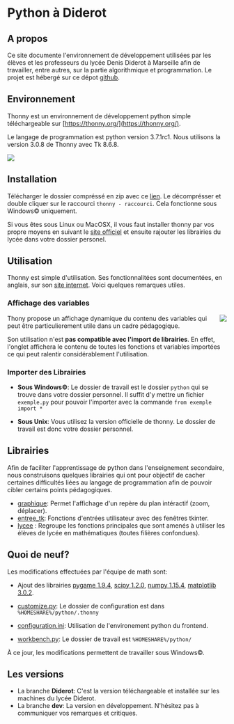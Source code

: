 # Python à Diderot
## A propos
Ce site documente l'environnement de développement utilisées par les élèves et les professeurs du lycée Denis Diderot à Marseille afin de travailler, entre autres, sur la partie algorithmique et programmation. Le projet est hébergé sur ce dépot [github](https://github.com/cspaier/thonny).

## Environnement
Thonny est un environnement de développement python simple téléchargeable sur [https://thonny.org/](https://thonny.org/).

Le langage de programmation est python version 3.7.1rc1. Nous utilisons la version 3.0.8 de Thonny avec Tk 8.6.8.


![](https://thonny.org/img/screenshot.png)


## Installation
Télécharger le dossier compréssé en zip avec ce [lien](https://github.com/cspaier/thonny/archive/diderot.zip). Le décomprésser et double cliquer sur le raccourci `thonny - raccourci`. Cela fonctionne sous Windows© uniquement.

Si vous êtes sous Linux ou MacOSX, il vous faut installer thonny par vos propre moyens en suivant le [site officiel](https://thonny.org) et ensuite rajouter les librairies du lycée dans votre dossier personel.

## Utilisation

Thonny est simple d'utilisation. Ses fonctionnalitées sont documentées, en anglais, sur son [site internet](https://thonny.org/).
Voici quelques remarques utiles.



### Affichage des variables
<div style="float: right;"> <img src="https://thonny.org/img/variables.png"></div>

Thony propose un affichage dynamique du contenu des variables qui peut être particulierement utile dans un cadre pédagogique.

Son utilisation n'est **pas compatible avec l'import de librairies**. En effet, l'onglet affichera le contenu de toutes les fonctions et variables importées ce qui peut ralentir considérablement l'utilisation.

### Importer des Librairies
* **Sous Windows©**: Le dossier de travail est le dossier `python` qui se trouve dans votre dossier personnel. Il suffit d'y mettre un fichier `exemple.py` pour pouvoir l'importer avec la commande `from exemple import *`

* **Sous Unix**: Vous utilisez la version officielle de thonny. Le dossier de travail est donc votre dossier personnel.

## Librairies
Afin de faciliter l'apprentissage de python dans l'enseignement secondaire, nous construisons quelques librairies qui ont pour objectif de cacher certaines difficultés liées au langage de programmation afin de pouvoir cibler certains points pédagogiques.

- [graphique](/librairies/graphique/): Permet l'affichage d'un repère du plan intéractif (zoom, déplacer).
- [entree_tk](/librairies/entree_tk/): Fonctions d'entrées utilisateur avec des fenêtres tkinter.
- [lycee](/libraries/lycee/) : Regroupe les fonctions principales que sont amenés à utiliser les élèves de lycée en mathématiques (toutes filières confondues).


## Quoi de neuf?

Les modifications effectuées par l'équipe de math sont:

- Ajout des librairies [pygame 1.9.4](https://www.pygame.org/), [scipy 1.2.0](https://www.scipy.org/), [numpy 1.15.4](http://www.numpy.org/), [matplotlib 3.0.2](https://matplotlib.org/).

- [customize.py](https://github.com/cspaier/thonny/blob/diderot/Thonny/Lib/site-packages/thonny/customize.py): Le dossier de configuration est dans `%HOMESHARE%/python/.thonny`
- [configuration.ini](https://github.com/cspaier/thonny/blob/diderot/Thonny/Lib/site-packages/thonny/user_dir_template/configuration.ini): Utilisation de l'environement python du frontend.
- [workbench.py](https://github.com/cspaier/thonny/blob/f1c57d3062d60841dea3bdf7e2af93243cd742c9/Thonny/Lib/site-packages/thonny/workbench.py#L205-L208): Le dossier de travail est `%HOMESHARE%/python/`

À ce jour, les modifications permettent de travailler sous Windows©.


## Les versions
- La branche **Diderot**: C'est la version téléchargeable et installée sur les machines du lycée Diderot.
- La branche **dev**: La version en développement. N'hésitez pas à communiquer vos remarques et critiques.
